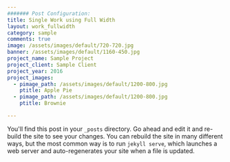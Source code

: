 ```yaml
---
####### Post Configuration:
title: Single Work using Full Width
layout: work_fullwidth
category: sample
comments: true
image: /assets/images/default/720-720.jpg
banner: /assets/images/default/1160-450.jpg
project_name: Sample Project
project_client: Sample Client
project_year: 2016
project_images:
  - pimage_path: /assets/images/default/1200-800.jpg
    ptitle: Apple Pie
  - pimage_path: /assets/images/default/1200-800.jpg
    ptitle: Brownie

---
```

You'll find this post in your `_posts` directory. Go ahead and edit it and re-build
the site to see your changes. You can rebuild the site in many different ways, but
the most common way is to run `jekyll serve`, which launches a web server and
auto-regenerates your site when a file is updated.
